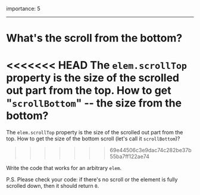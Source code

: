 importance: 5

---

# What's the scroll from the bottom?

<<<<<<< HEAD
The `elem.scrollTop` property is the size of the scrolled out part from the top. How to get "`scrollBottom`" -- the size from the bottom?
=======
The `elem.scrollTop` property is the size of the scrolled out part from the top. How to get the size of the bottom scroll (let's call it `scrollBottom`)?
>>>>>>> 69e44506c3e9dac74c282be37b55ba7ff122ae74

Write the code that works for an arbitrary `elem`.

P.S. Please check your code: if there's no scroll or the element is fully scrolled down, then it should return `0`.
